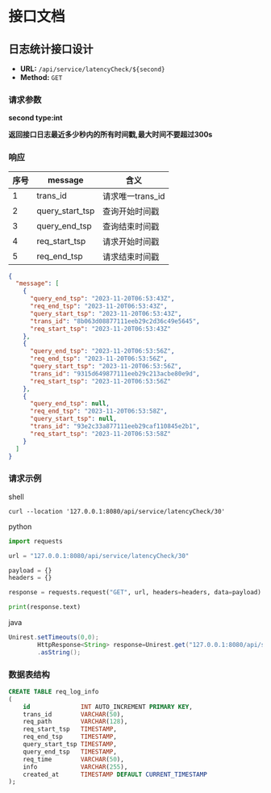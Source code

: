 # 接口文档

## 日志统计接口设计

- **URL:** `/api/service/latencyCheck/${second}`
- **Method:** `GET`

### 请求参数

**second type:int**

**返回接口日志最近多少秒内的所有时间戳,最大时间不要超过300s**

### 响应

| 序号 | message         | 含义           |
|----|-----------------|--------------|
| 1  | trans_id        | 请求唯一trans_id |
| 2  | query_start_tsp | 查询开始时间戳      |
| 3  | query_end_tsp   | 查询结束时间戳      |
| 4  | req_start_tsp   | 请求开始时间戳      |
| 5  | req_end_tsp     | 请求结束时间戳      |

```json
{
  "message": [
    {
      "query_end_tsp": "2023-11-20T06:53:43Z",
      "req_end_tsp": "2023-11-20T06:53:43Z",
      "query_start_tsp": "2023-11-20T06:53:43Z",
      "trans_id": "8b063d08877111eeb29c2d36c49e5645",
      "req_start_tsp": "2023-11-20T06:53:43Z"
    },
    {
      "query_end_tsp": "2023-11-20T06:53:56Z",
      "req_end_tsp": "2023-11-20T06:53:56Z",
      "query_start_tsp": "2023-11-20T06:53:56Z",
      "trans_id": "9315d649877111eeb29c213acbe80e9d",
      "req_start_tsp": "2023-11-20T06:53:56Z"
    },
    {
      "query_end_tsp": null,
      "req_end_tsp": "2023-11-20T06:53:58Z",
      "query_start_tsp": null,
      "trans_id": "93e2c33a877111eeb29caf110845e2b1",
      "req_start_tsp": "2023-11-20T06:53:58Z"
    }
  ]
}
```

### 请求示例

shell

```shell
curl --location '127.0.0.1:8080/api/service/latencyCheck/30'
```

python

```python
import requests

url = "127.0.0.1:8080/api/service/latencyCheck/30"

payload = {}
headers = {}

response = requests.request("GET", url, headers=headers, data=payload)

print(response.text)

```

java

```java
Unirest.setTimeouts(0,0);
        HttpResponse<String> response=Unirest.get("127.0.0.1:8080/api/service/latencyCheck/30")
        .asString();

```

### 数据表结构

```sql
CREATE TABLE req_log_info
(
    id              INT AUTO_INCREMENT PRIMARY KEY,
    trans_id        VARCHAR(50),
    req_path        VARCHAR(128),
    req_start_tsp   TIMESTAMP,
    req_end_tsp     TIMESTAMP,
    query_start_tsp TIMESTAMP,
    query_end_tsp   TIMESTAMP,
    req_time        VARCHAR(50),
    info            VARCHAR(255),
    created_at      TIMESTAMP DEFAULT CURRENT_TIMESTAMP
);
```